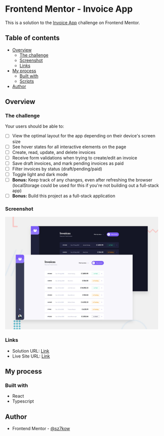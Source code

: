 # Frontend Mentor - Invoice App

This is a solution to the [Invoice App](https://www.frontendmentor.io/challenges/invoice-app-i7KaLTQjl) challenge on Frontend Mentor.

## Table of contents

- [Overview](#overview)
  - [The challenge](#the-challenge)
  - [Screenshot](#screenshot)
  - [Links](#links)
- [My process](#my-process)
  - [Built with](#built-with)
  - [Scripts](#scripts)
- [Author](#author)

## Overview

### The challenge

Your users should be able to:

- [ ] View the optimal layout for the app depending on their device's screen size
- [ ] See hover states for all interactive elements on the page
- [ ] Create, read, update, and delete invoices
- [ ] Receive form validations when trying to create/edit an invoice
- [ ] Save draft invoices, and mark pending invoices as paid
- [ ] Filter invoices by status (draft/pending/paid)
- [ ] Toggle light and dark mode
- [ ] **Bonus:** Keep track of any changes, even after refreshing the browser (localStorage could be used for this if you're not building out a full-stack app)
- [ ] **Bonus:** <dev>Build this project as a full-stack application</del>

### Screenshot

<img src="./screenshots/screenshot-invoice-app.jpg" width="500" />

### Links

- Solution URL: [Link]("https://invoice-app.sz7kow.com/")
- Live Site URL: [Link]()

## My process

### Built with

- React
- Typescript

## Author

- Frontend Mentor - [@sz7kow](https://www.frontendmentor.io/profile/sz7kow)
